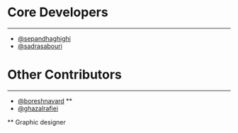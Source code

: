 # Core Developers
----------
- [@sepandhaghighi](http://github.com/sepandhaghighi)
- [@sadrasabouri](https://github.com/sadrasabouri)

# Other Contributors
----------
- [@boreshnavard](https://github.com/boreshnavard) **
- [@ghazalrafiei](https://github.com/ghazalrafiei)


** Graphic designer

